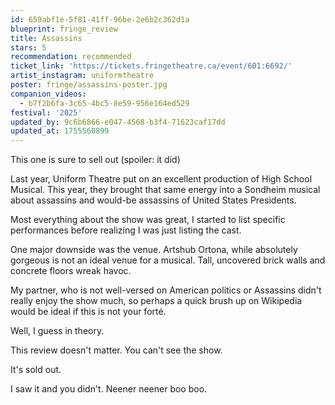 ```yaml
---
id: 659abf1e-5f81-41ff-96be-2e6b2c362d1a
blueprint: fringe_review
title: Assassins
stars: 5
recommendation: recommended
ticket_link: 'https://tickets.fringetheatre.ca/event/601:6692/'
artist_instagram: uniformtheatre
poster: fringe/assassins-poster.jpg
companion_videos:
  - b7f2b6fa-3c65-4bc5-8e59-956e164ed529
festival: '2025'
updated_by: 9c6b6866-e047-4568-b3f4-71623caf17dd
updated_at: 1755560899
---
```

This one is sure to sell out (spoiler: it did)

Last year, Uniform Theatre put on an excellent production of High School Musical. This year, they brought that same energy into a Sondheim musical about assassins and would-be assassins of United States Presidents.

Most everything about the show was great, I started to list specific performances before realizing I was just listing the cast.

One major downside was the venue. Artshub Ortona, while absolutely gorgeous is not an ideal venue for a musical. Tall, uncovered brick walls and concrete floors wreak havoc.

My partner, who is not well-versed on American politics or Assassins didn't really enjoy the show much, so perhaps a quick brush up on Wikipedia would be ideal if this is not your forté.

Well, I guess in theory.

This review doesn't matter. You can't see the show.

It's sold out.

I saw it and you didn't. Neener neener boo boo.